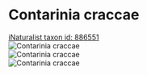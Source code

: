 
Contarinia craccae
==================
  
[iNaturalist taxon id: 886551](https://www.inaturalist.org/taxa/886551)  
![Contarinia craccae](https://inaturalist-open-data.s3.amazonaws.com/photos/84148744/medium.jpeg)  
![Contarinia craccae](https://inaturalist-open-data.s3.amazonaws.com/photos/84149817/medium.jpg)  
![Contarinia craccae](https://inaturalist-open-data.s3.amazonaws.com/photos/84149829/medium.jpg)